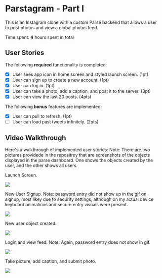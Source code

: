 # Parstagram - Part I

This is an Instagram clone with a custom Parse backend that allows a user to post photos and view a global photos feed.

Time spent: **4** hours spent in total

## User Stories

The following **required** functionality is completed:

- [X] User sees app icon in home screen and styled launch screen. (1pt)
- [X] User can sign up to create a new account. (1pt)
- [X] User can log in. (1pt)
- [X] User can take a photo, add a caption, and post it to the server. (3pt)
- [X] User can view the last 20 posts. (4pts)

The following **bonus** features are implemented:

- [X] User can pull to refresh. (1pt)
- [ ] User can load past tweets infinitely. (2pts)

## Video Walkthrough

Here's a walkthrough of implemented user stories:
Note: There are two pictures providede in the repositroy that are screenshots of the objects displayed in the parse dashboard.
One shows the objects created by the user, and the other shows all users.

Launch Screen. 

<img src='https://media.giphy.com/media/f8c9LtpQlnTHXP5wWD/giphy.gif' />


New User Signup.
Note: password entry did not show up in the gif on signup, most likey due to security settings, although on my actual device keyboard animations and secure entry visuals were present.

<img src='https://media.giphy.com/media/jRNpGQRPx4QGAzWUFU/giphy.gif' />

New user object created.

<img src='https://media.giphy.com/media/USsB7C6kJEF8ccsimb/giphy.gif' />

Login and view feed.
Note: Again, password entry does not show in gif.

<img src='https://media.giphy.com/media/W5CDvPqFkBR4Tfkozv/giphy.gif' />


Take picture, add caption, and submit photo. 

<img src='https://media.giphy.com/media/PmF5EbiCH1rkfW5B9c/giphy.gif' />



